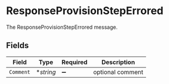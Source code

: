 # ResponseProvisionStepErrored

The ResponseProvisionStepErrored message.


## Fields

| Field              | Type               | Required           | Description        |
| ------------------ | ------------------ | ------------------ | ------------------ |
| `Comment`          | **string*          | :heavy_minus_sign: | optional comment   |